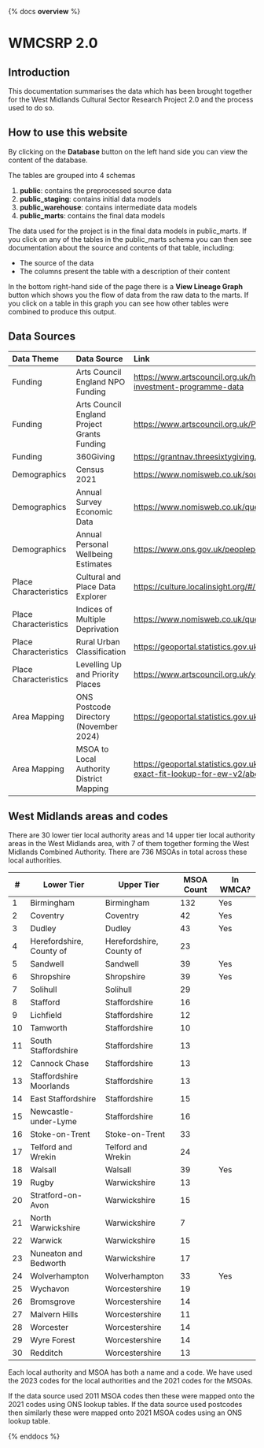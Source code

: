 {% docs __overview__ %}
# WMCSRP 2.0



## Introduction

This documentation summarises the data which has been brought together for the West Midlands Cultural Sector Research Project 2.0 and the process used to do so.



## How to use this website

By clicking on the **Database** button on the left hand side you can view the content of the database.

The tables are grouped into 4 schemas
1. **public**: contains the preprocessed source data
2. **public_staging**: contains initial data models
3. **public_warehouse**: contains intermediate data models
4. **public_marts**: contains the final data models

The data used for the project is in the final data models in public_marts. If you click on any of the tables in the public_marts schema you can then see documentation about the source and contents of that table, including:
* The source of the data
* The columns present the table with a description of their content

In the bottom right-hand side of the page there is a **View Lineage Graph** button which shows you the flow of data from the raw data to the marts. If you click on a table in this graph you can see how other tables were combined to produce this output.


## Data Sources

| Data Theme            | Data Source                                 | Link                                                                                                                                       |
| :-------------------- | :------------------------------------------ | :----------------------------------------------------------------------------------------------------------------------------------------- |
| Funding               | Arts Council England NPO Funding            | https://www.artscouncil.org.uk/how-we-invest-public-money/2023-26-Investment-Programme/2023-26-investment-programme-data                   |
| Funding               | Arts Council England Project Grants Funding | https://www.artscouncil.org.uk/ProjectGrants/project-grants-data                                                                           |
| Funding               | 360Giving                                   | https://grantnav.threesixtygiving.org/                                                                                                     |
| Demographics          | Census 2021                                 | https://www.nomisweb.co.uk/sources/census_2021_bulk                                                                                        |
| Demographics          | Annual Survey Economic Data                 | https://www.nomisweb.co.uk/query/construct/summary.asp?mode=construct&version=0&dataset=17                                                 |
| Demographics          | Annual Personal Wellbeing Estimates         | https://www.ons.gov.uk/peoplepopulationandcommunity/wellbeing/datasets/headlineestimatesofpersonalwellbeing                                |
| Place Characteristics | Cultural and Place Data Explorer            | https://culture.localinsight.org/#/map                                                                                                     |
| Place Characteristics | Indices of Multiple Deprivation             | https://www.nomisweb.co.uk/query/construct/summary.asp?mode=construct&version=0&dataset=17                                                 |
| Place Characteristics | Rural Urban Classification                  | https://geoportal.statistics.gov.uk/datasets/ons::rural-urban-classification-2011-of-msoas-in-ew/about                                     |
| Place Characteristics | Levelling Up and Priority Places            | https://www.artscouncil.org.uk/your-area/priority-places-and-levelling-culture-places#t-in-page-nav-3                                      |
| Area Mapping          | ONS Postcode Directory (November 2024)      | https://geoportal.statistics.gov.uk/datasets/b54177d3d7264cd6ad89e74dd9c1391d/about                                                        |
| Area Mapping          | MSOA to Local Authority District Mapping    | https://geoportal.statistics.gov.uk/datasets/ons::msoa-2011-to-msoa-2021-to-local-authority-district-2022-exact-fit-lookup-for-ew-v2/about |



## West Midlands areas and codes
There are 30 lower tier local authority areas and 14 upper tier local authority areas in the West Midlands area, with 7 of them together forming the West Midlands Combined Authority. There are 736 MSOAs in total across these local authorities.


| #   | Lower Tier               | Upper Tier               | MSOA Count | In WMCA? |
| --- | ------------------------ | ------------------------ | ---------- | -------- |
| 1   | Birmingham               | Birmingham               | 132        | Yes      |
| 2   | Coventry                 | Coventry                 | 42         | Yes      |
| 3   | Dudley                   | Dudley                   | 43         | Yes      |
| 4   | Herefordshire, County of | Herefordshire, County of | 23         |          |
| 5   | Sandwell                 | Sandwell                 | 39         | Yes      |
| 6   | Shropshire               | Shropshire               | 39         | Yes      |
| 7   | Solihull                 | Solihull                 | 29         |          |
| 8   | Stafford                 | Staffordshire            | 16         |          |
| 9   | Lichfield                | Staffordshire            | 12         |          |
| 10  | Tamworth                 | Staffordshire            | 10         |          |
| 11  | South Staffordshire      | Staffordshire            | 13         |          |
| 12  | Cannock Chase            | Staffordshire            | 13         |          |
| 13  | Staffordshire Moorlands  | Staffordshire            | 13         |          |
| 14  | East Staffordshire       | Staffordshire            | 15         |          |
| 15  | Newcastle-under-Lyme     | Staffordshire            | 16         |          |
| 16  | Stoke-on-Trent           | Stoke-on-Trent           | 33         |          |
| 17  | Telford and Wrekin       | Telford and Wrekin       | 24         |          |
| 18  | Walsall                  | Walsall                  | 39         | Yes      |
| 19  | Rugby                    | Warwickshire             | 13         |          |
| 20  | Stratford-on-Avon        | Warwickshire             | 15         |          |
| 21  | North Warwickshire       | Warwickshire             | 7          |          |
| 22  | Warwick                  | Warwickshire             | 15         |          |
| 23  | Nuneaton and Bedworth    | Warwickshire             | 17         |          |
| 24  | Wolverhampton            | Wolverhampton            | 33         | Yes      |
| 25  | Wychavon                 | Worcestershire           | 19         |          |
| 26  | Bromsgrove               | Worcestershire           | 14         |          |
| 27  | Malvern Hills            | Worcestershire           | 11         |          |
| 28  | Worcester                | Worcestershire           | 14         |          |
| 29  | Wyre Forest              | Worcestershire           | 14         |          |
| 30  | Redditch                 | Worcestershire           | 13         |          |

Each local authority and MSOA has both a name and a code. We have used the 2023 codes for the local authorities and the 2021 codes for the MSOAs.

If the data source used 2011 MSOA codes then these were mapped onto the 2021 codes using ONS lookup tables. If the data source used postcodes then similarly these were mapped onto 2021 MSOA codes using an ONS lookup table.


{% enddocs %}

